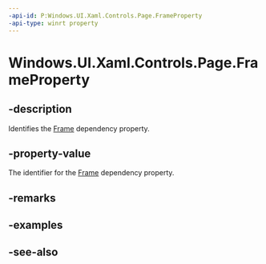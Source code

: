 ```yaml
---
-api-id: P:Windows.UI.Xaml.Controls.Page.FrameProperty
-api-type: winrt property
---
```


<!-- Property syntax
public Windows.UI.Xaml.DependencyProperty FrameProperty { get; }
-->

# Windows.UI.Xaml.Controls.Page.FrameProperty

## -description
Identifies the [Frame](page_frame.md) dependency property.



## -property-value
The identifier for the [Frame](page_frame.md) dependency property.

## -remarks

## -examples

## -see-also
